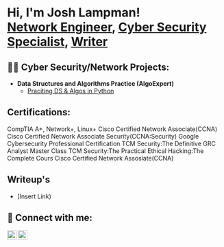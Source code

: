 <h1>Hi, I'm Josh Lampman! <br/><a href="https://github.com/lampmanjosh1">Network Engineer</a>, <a href="https://www.linkedin.com/in/lampmanjosh/">Cyber Security Specialist</a>, <a href="https://www.youtube.com/c/lampmanjosh">Writer</a></h1>

<h2>👨‍💻 Cyber Security/Network Projects:</h2>

- <b>Data Structures and Algorithms Practice (AlgoExpert)</b>
  - [Praciting DS & Algos in Python](https://github.com/lampmanjosh1/Algorithms-Practice)

 
<h2>Certifications:</h2>
CompTIA A+, Network+, Linux+
Cisco Certified Network Associate(CCNA)
Cisco Certified Network Associate Security(CCNA:Security)
Google Cybersecurity Professional Certification
TCM Security:The Definitive GRC Analyst Master Class 
TCM Security:The Practical Ethical Hacking:The Complete Cours
Cisco Certified Network Assosiate(CCNA)
<h2></h2>

<h2>Writeup's</h2>

- [Insert Link)

<h2> 🤳 Connect with me:</h2>

[<img align="left" alt="lampmanjosh | Twitter" width="22px" src="https://cdn.jsdelivr.net/npm/simple-icons@v3/icons/twitter.svg" />][twitter]
[<img align="left" alt="lampmanjosh | LinkedIn" width="22px" src="https://cdn.jsdelivr.net/npm/simple-icons@v3/icons/linkedin.svg" />][linkedin]


[twitter]: https://twitter.com/lampmanjosh
[linkedin]: https://linkedin.com/in/lampmanjosh

<!--
**lampmanjosh1/lampmanjosh1** is a ✨ _special_ ✨ repository because its `README.md` (this file) appears on your GitHub profile.

Here are some ideas to get you started:

- 🔭 I’m currently working on ...
- 🌱 I’m currently learning ...
- 👯 I’m looking to collaborate on ...
- 🤔 I’m looking for help with ...
- 💬 Ask me about ...
- 📫 How to reach me: ...
- 😄 Pronouns: ...
- ⚡ Fun fact: ...
-->
